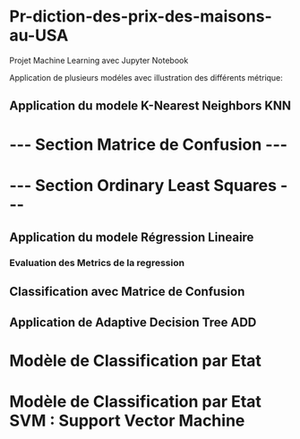 # Pr-diction-des-prix-des-maisons-au-USA
Projet Machine Learning avec Jupyter Notebook

Application de plusieurs modéles avec illustration des différents métrique:

## Application du modele K-Nearest Neighbors KNN
# --- Section Matrice de Confusion ---
# --- Section Ordinary Least Squares ---
## Application du modele Régression Lineaire
### Evaluation des Metrics de la regression
## **Classification avec Matrice de Confusion**
## Application de Adaptive Decision Tree ADD
# Modèle de Classification par Etat
# Modèle de Classification par Etat SVM : Support Vector Machine


